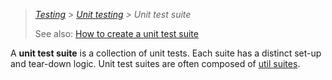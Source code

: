 > *[Testing](../index.md) > [Unit testing](index.md) > Unit test suite*
>
> See also: [How to create a unit test suite](/doc/dev/how-to/create-unit-test-suite.md)

A **unit test suite** is a collection of unit tests. Each suite has a distinct set-up and tear-down logic. Unit test
suites are often composed of [util suites](util-suite.md).